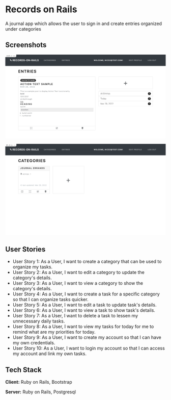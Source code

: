 
# Records on Rails
A journal app which allows the user to sign in and create entries organized under categories


## Screenshots

![preview1](./img1.png)

![preview2](./img2.png)


## User Stories

- User Story 1: As a User, I want to create a category that can be used to organize my tasks.
- User Story 2: As a User, I want to edit a category to update the category's details.
- User Story 3: As a User, I want to view a category to show the category's details.
- User Story 4: As a User, I want to create a task for a specific category so that I can organize tasks quicker.
- User Story 5: As a User, I want to edit a task to update task's details.
- User Story 6: As a User, I want to view a task to show task's details.
- User Story 7: As a User, I want to delete a task to lessen my unnecessary daily tasks.
- User Story 8: As a User, I want to view my tasks for today for me to remind what are my priorities for today.
- User Story 9: As a User, I want to create my account so that I can have my own credentials.
- User Story 10: As a User, I want to login my account so that I can access my account and link my own tasks.

## Tech Stack

**Client:** Ruby on Rails, Bootstrap

**Server:** Ruby on Rails, Postgresql

